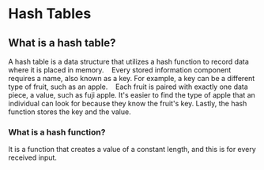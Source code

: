 <h1> Hash Tables </h1>

<h2>What is a hash table?</h2>

<p>A hash table is a data structure that utilizes a hash function to record data where it is placed in memory. 
   Every stored information component requires a name, also known as a key. For example, a key can be a different type of fruit, such as an apple. 
   Each fruit is paired with exactly one data piece, a value, such as fuji apple. It's easier to find the type of apple that an individual can look for because they know the fruit's key. Lastly, the hash function stores the key and the value. </p>
   
<h3>What is a hash function? </h3>

<p>It is a function that creates a value of a constant length, and this is for every received input.</p>
